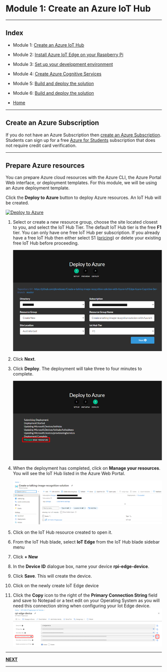 # Module 1: Create an Azure IoT Hub

---

## Index

* Module 1: [Create an Azure IoT Hub](../module_1_create_iot_hub/README.md)
* Module 2: [Install Azure IoT Edge on your Raspberry Pi](../module_2_install_azure_iot_edge/README.md)
* Module 3: [Set up your development environment](../module_3_set_up_computer/README.md)
* Module 4: [Create Azure Cognitive Services](../module_4_create_azure_resources/README.md)
* Module 5: [Build and deploy the solution](../module_5_building_the_solution/README.md)
* Module 6: [Build and deploy the solution](../module_6_camera_settings/README.md)

* [Home](../../README.md)

---

## Create an Azure Subscription

If you do not have an Azure Subscription then [create an Azure Subscription](https://azure.microsoft.com/en-us/free/?WT.mc_id=julyot-tir-dglover). Students can sign up for a free [Azure for Students](https://azure.microsoft.com/en-us/free/students/?WT.mc_id=julyot-tir-dglover) subscription that does not require credit card verification.

---

## Prepare Azure resources

You can prepare Azure cloud resources with the Azure CLI, the Azure Portal Web interface, or deployment templates. For this module, we will be using an Azure deployment template.

Click the **Deploy to Azure** button to deploy Azure resources. An IoT Hub will be created.

[![Deploy to Azure](https://azuredeploy.net/deploybutton.png)](https://azuredeploy.net/?repository=https://github.com/gloveboxes/Create-a-talking-image-recognition-solution-with-Azure-IoT-Edge-Azure-Cognitive-Services/tree/master/zdocs/azure-deployment)

1. Select or create a new resource group, choose the site located closest to you, and select the IoT Hub Tier. The default IoT Hub tier is the free **F1** tier. You can only have one free IoT Hub per subscription. If you already have a free IoT Hub then either select S1 ([pricing](https://azure.microsoft.com/en-us/pricing/details/iot-hub/?WT.mc_id=julyot-tir-dglover)) or delete your existing free IoT Hub before proceeding.

    ![](../resources/azure-deployment-settings.png)

2. Click **Next**.
3. Click **Deploy**. The deployment will take three to four minutes to complete.

    ![](../resources/azure-deployment-completed.png)

4. When the deployment has completed, click on **Manage your resources**. You will see the IoT Hub listed in the Azure Web Portal.

    ![](../resources/azure-iot-resources.png)

5. Click on the IoT Hub resource created to open it.
6. From the IoT Hub blade, select **IoT Edge** from the IoT Hub blade sidebar menu
7. Click **+ New**
8. In the **Device ID** dialogue box, name your device **rpi-edge-device**.
9. Click **Save**. This will create the device.
10. Click on the newly create IoT Edge device
11. Click the **Copy** icon to the right of the **Primary Connection String** field and save to Notepad or a text edit on your Operating System as you will need this connection string when configuring your Iot Edge device.
    ![](../resources/iot-edge-device-connaction-string.png)

---

**[NEXT](../module_2_install_azure_iot_edge/README.md)**

---
